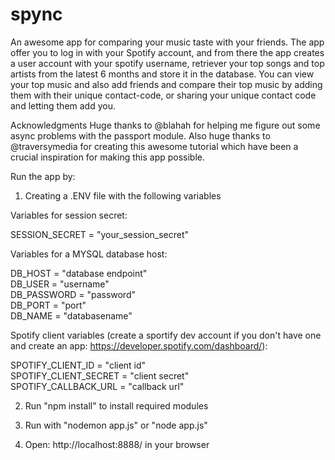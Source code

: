 # spync
An awesome app for comparing your music taste with your friends. The app offer you to log in with your Spotify account, and from there the app creates a user account with your spotify username, retriever your top songs and top artists from the latest 6 months and store it in the database. You can view your top music and also add friends and compare their top music by adding them with their unique contact-code, or sharing your unique contact code and letting them add you.

Acknowledgments
Huge thanks to @blahah for helping me figure out some async problems with the passport module. Also huge thanks to @traversymedia for creating this awesome tutorial which have been a crucial inspiration for making this app possible.

Run the app by:

1) Creating a .ENV file with the following variables 

Variables for session secret:

SESSION_SECRET = "your_session_secret" <br>


Variables for a MYSQL database host:

DB_HOST = "database endpoint"<br>
DB_USER = "username"<br>
DB_PASSWORD = "password"<br>
DB_PORT = "port"<br>
DB_NAME = "databasename"<br>

Spotify client variables (create a sportify dev account if you don't have one and create an app: https://developer.spotify.com/dashboard/):

SPOTIFY_CLIENT_ID = "client id"<br>
SPOTIFY_CLIENT_SECRET = "client secret"<br>
SPOTIFY_CALLBACK_URL = "callback url"<br>

2) Run "npm install" to install required modules

3) Run with "nodemon app.js" or "node app.js"

4) Open: http://localhost:8888/ in your browser
